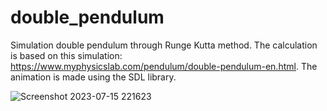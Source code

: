 # double_pendulum
Simulation double pendulum through Runge Kutta method. The calculation is based on this simulation:
https://www.myphysicslab.com/pendulum/double-pendulum-en.html. The animation is made using the SDL library. 

![Screenshot 2023-07-15 221623](https://github.com/famecryptic/double_pendulum/assets/124629735/ad067964-3566-4643-88e1-7a890af09df8)
